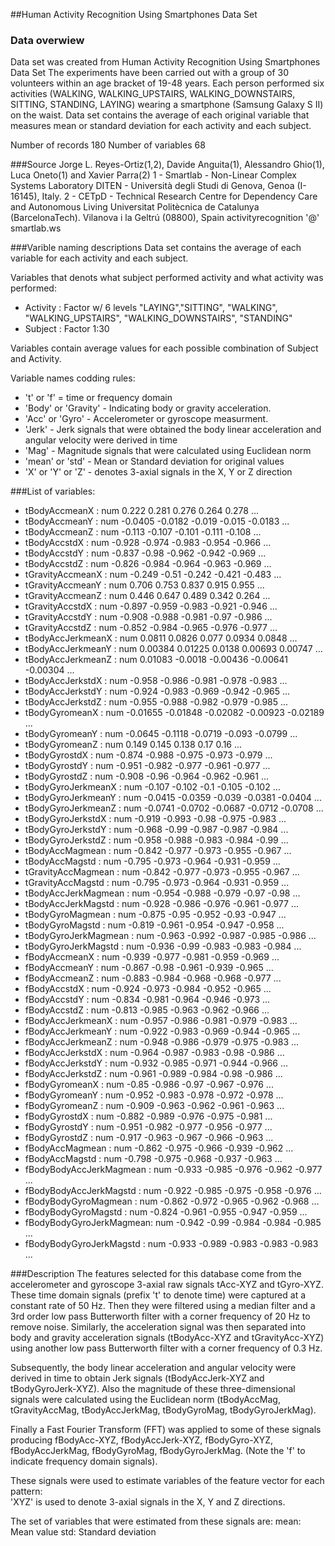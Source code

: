 ##Human Activity Recognition Using Smartphones Data Set 

### Data overwiew
Data set was created from Human Activity Recognition Using Smartphones Data Set 
The experiments have been carried out with a group of 30 volunteers within an age bracket of 19-48 years. Each person performed six activities (WALKING, WALKING_UPSTAIRS, WALKING_DOWNSTAIRS, SITTING, STANDING, LAYING) wearing a smartphone (Samsung Galaxy S II) on the waist.
Data set contains the average of each original variable that measures mean or standard deviation for each activity and each subject.

Number of records 180
Number of variables 68

###Source
Jorge L. Reyes-Ortiz(1,2), Davide Anguita(1), Alessandro Ghio(1), Luca Oneto(1) and Xavier Parra(2)
1 - Smartlab - Non-Linear Complex Systems Laboratory
DITEN - Università degli Studi di Genova, Genoa (I-16145), Italy. 
2 - CETpD - Technical Research Centre for Dependency Care and Autonomous Living
Universitat Politècnica de Catalunya (BarcelonaTech). Vilanova i la Geltrú (08800), Spain
activityrecognition '@' smartlab.ws

###Varible naming descriptions
Data set contains the average of each variable for each activity and each subject.

Variables that denots what subject performed activity and what activity was performed:   
 * Activity                : Factor w/ 6 levels "LAYING","SITTING", "WALKING",
 "WALKING_UPSTAIRS", "WALKING_DOWNSTAIRS", "STANDING"
 * Subject                 : Factor 1:30

Variables contain average values for each possible combination of Subject and Activity.

Variable names codding rules:
* 't' or 'f' = time or frequency domain
* 'Body' or 'Gravity' - Indicating body or gravity acceleration.
* 'Acc' or 'Gyro' - Accelerometer or gyroscope measurment.
* 'Jerk' - Jerk signals that were obtained the body linear acceleration and angular velocity were derived in time
* 'Mag' - Magnitude signals that were calculated using Euclidean norm
* 'mean' or 'std' - Mean or Standard deviation for original values
* 'X' or 'Y' or 'Z' - denotes 3-axial signals in the X, Y or Z direction

###List of variables:
 * tBodyAccmeanX           : num  0.222 0.281 0.276 0.264 0.278 ...
 * tBodyAccmeanY           : num  -0.0405 -0.0182 -0.019 -0.015 -0.0183 ...
 * tBodyAccmeanZ           : num  -0.113 -0.107 -0.101 -0.111 -0.108 ...
 * tBodyAccstdX            : num  -0.928 -0.974 -0.983 -0.954 -0.966 ...
 * tBodyAccstdY            : num  -0.837 -0.98 -0.962 -0.942 -0.969 ...
 * tBodyAccstdZ            : num  -0.826 -0.984 -0.964 -0.963 -0.969 ...
 * tGravityAccmeanX        : num  -0.249 -0.51 -0.242 -0.421 -0.483 ...
 * tGravityAccmeanY        : num  0.706 0.753 0.837 0.915 0.955 ...
 * tGravityAccmeanZ        : num  0.446 0.647 0.489 0.342 0.264 ...
 * tGravityAccstdX         : num  -0.897 -0.959 -0.983 -0.921 -0.946 ...
 * tGravityAccstdY         : num  -0.908 -0.988 -0.981 -0.97 -0.986 ...
 * tGravityAccstdZ         : num  -0.852 -0.984 -0.965 -0.976 -0.977 ...
 * tBodyAccJerkmeanX       : num  0.0811 0.0826 0.077 0.0934 0.0848 ...
 * tBodyAccJerkmeanY       : num  0.00384 0.01225 0.0138 0.00693 0.00747 ...
 * tBodyAccJerkmeanZ       : num  0.01083 -0.0018 -0.00436 -0.00641 -0.00304 ...
 * tBodyAccJerkstdX        : num  -0.958 -0.986 -0.981 -0.978 -0.983 ...
 * tBodyAccJerkstdY        : num  -0.924 -0.983 -0.969 -0.942 -0.965 ...
 * tBodyAccJerkstdZ        : num  -0.955 -0.988 -0.982 -0.979 -0.985 ...
 * tBodyGyromeanX          : num  -0.01655 -0.01848 -0.02082 -0.00923 -0.02189 ...
 * tBodyGyromeanY          : num  -0.0645 -0.1118 -0.0719 -0.093 -0.0799 ...
 * tBodyGyromeanZ          : num  0.149 0.145 0.138 0.17 0.16 ...
 * tBodyGyrostdX           : num  -0.874 -0.988 -0.975 -0.973 -0.979 ...
 * tBodyGyrostdY           : num  -0.951 -0.982 -0.977 -0.961 -0.977 ...
 * tBodyGyrostdZ           : num  -0.908 -0.96 -0.964 -0.962 -0.961 ...
 * tBodyGyroJerkmeanX      : num  -0.107 -0.102 -0.1 -0.105 -0.102 ...
 * tBodyGyroJerkmeanY      : num  -0.0415 -0.0359 -0.039 -0.0381 -0.0404 ...
 * tBodyGyroJerkmeanZ      : num  -0.0741 -0.0702 -0.0687 -0.0712 -0.0708 ...
 * tBodyGyroJerkstdX       : num  -0.919 -0.993 -0.98 -0.975 -0.983 ...
 * tBodyGyroJerkstdY       : num  -0.968 -0.99 -0.987 -0.987 -0.984 ...
 * tBodyGyroJerkstdZ       : num  -0.958 -0.988 -0.983 -0.984 -0.99 ...
 * tBodyAccMagmean         : num  -0.842 -0.977 -0.973 -0.955 -0.967 ...
 * tBodyAccMagstd          : num  -0.795 -0.973 -0.964 -0.931 -0.959 ...
 * tGravityAccMagmean      : num  -0.842 -0.977 -0.973 -0.955 -0.967 ...
 * tGravityAccMagstd       : num  -0.795 -0.973 -0.964 -0.931 -0.959 ...
 * tBodyAccJerkMagmean     : num  -0.954 -0.988 -0.979 -0.97 -0.98 ...
 * tBodyAccJerkMagstd      : num  -0.928 -0.986 -0.976 -0.961 -0.977 ...
 * tBodyGyroMagmean        : num  -0.875 -0.95 -0.952 -0.93 -0.947 ...
 * tBodyGyroMagstd         : num  -0.819 -0.961 -0.954 -0.947 -0.958 ...
 * tBodyGyroJerkMagmean    : num  -0.963 -0.992 -0.987 -0.985 -0.986 ...
 * tBodyGyroJerkMagstd     : num  -0.936 -0.99 -0.983 -0.983 -0.984 ...
 * fBodyAccmeanX           : num  -0.939 -0.977 -0.981 -0.959 -0.969 ...
 * fBodyAccmeanY           : num  -0.867 -0.98 -0.961 -0.939 -0.965 ...
 * fBodyAccmeanZ           : num  -0.883 -0.984 -0.968 -0.968 -0.977 ...
 * fBodyAccstdX            : num  -0.924 -0.973 -0.984 -0.952 -0.965 ...
 * fBodyAccstdY            : num  -0.834 -0.981 -0.964 -0.946 -0.973 ...
 * fBodyAccstdZ            : num  -0.813 -0.985 -0.963 -0.962 -0.966 ...
 * fBodyAccJerkmeanX       : num  -0.957 -0.986 -0.981 -0.979 -0.983 ...
 * fBodyAccJerkmeanY       : num  -0.922 -0.983 -0.969 -0.944 -0.965 ...
 * fBodyAccJerkmeanZ       : num  -0.948 -0.986 -0.979 -0.975 -0.983 ...
 * fBodyAccJerkstdX        : num  -0.964 -0.987 -0.983 -0.98 -0.986 ...
 * fBodyAccJerkstdY        : num  -0.932 -0.985 -0.971 -0.944 -0.966 ...
 * fBodyAccJerkstdZ        : num  -0.961 -0.989 -0.984 -0.98 -0.986 ...
 * fBodyGyromeanX          : num  -0.85 -0.986 -0.97 -0.967 -0.976 ...
 * fBodyGyromeanY          : num  -0.952 -0.983 -0.978 -0.972 -0.978 ...
 * fBodyGyromeanZ          : num  -0.909 -0.963 -0.962 -0.961 -0.963 ...
 * fBodyGyrostdX           : num  -0.882 -0.989 -0.976 -0.975 -0.981 ...
 * fBodyGyrostdY           : num  -0.951 -0.982 -0.977 -0.956 -0.977 ...
 * fBodyGyrostdZ           : num  -0.917 -0.963 -0.967 -0.966 -0.963 ...
 * fBodyAccMagmean         : num  -0.862 -0.975 -0.966 -0.939 -0.962 ...
 * fBodyAccMagstd          : num  -0.798 -0.975 -0.968 -0.937 -0.963 ...
 * fBodyBodyAccJerkMagmean : num  -0.933 -0.985 -0.976 -0.962 -0.977 ...
 * fBodyBodyAccJerkMagstd  : num  -0.922 -0.985 -0.975 -0.958 -0.976 ...
 * fBodyBodyGyroMagmean    : num  -0.862 -0.972 -0.965 -0.962 -0.968 ...
 * fBodyBodyGyroMagstd     : num  -0.824 -0.961 -0.955 -0.947 -0.959 ...
 * fBodyBodyGyroJerkMagmean: num  -0.942 -0.99 -0.984 -0.984 -0.985 ...
 * fBodyBodyGyroJerkMagstd : num  -0.933 -0.989 -0.983 -0.983 -0.983 ...

###Description
The features selected for this database come from the accelerometer and gyroscope 3-axial raw signals tAcc-XYZ and tGyro-XYZ. These time domain signals (prefix 't' to denote time) were captured at a constant rate of 50 Hz.
 Then they were filtered using a median filter and a 3rd order low pass Butterworth filter with a corner frequency of 20 Hz to remove noise. Similarly, the acceleration signal was then separated into body and gravity acceleration
 signals (tBodyAcc-XYZ and tGravityAcc-XYZ) using another low pass Butterworth filter with a corner frequency of 0.3 Hz. 

Subsequently, the body linear acceleration and angular velocity were derived in time to obtain Jerk signals (tBodyAccJerk-XYZ and tBodyGyroJerk-XYZ). Also the magnitude of these three-dimensional signals were calculated
 using the Euclidean norm (tBodyAccMag, tGravityAccMag, tBodyAccJerkMag, tBodyGyroMag, tBodyGyroJerkMag). 

Finally a Fast Fourier Transform (FFT) was applied to some of these signals producing fBodyAcc-XYZ, fBodyAccJerk-XYZ, fBodyGyro-XYZ, fBodyAccJerkMag, fBodyGyroMag, fBodyGyroJerkMag. (Note the 'f' to indicate frequency domain signals). 

These signals were used to estimate variables of the feature vector for each pattern:  
'XYZ' is used to denote 3-axial signals in the X, Y and Z directions.

The set of variables that were estimated from these signals are: 
mean: Mean value
std: Standard deviation
